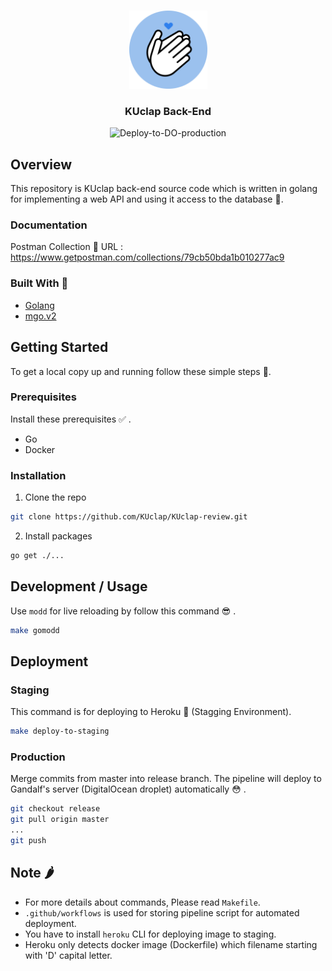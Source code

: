 <!-- PROJECT LOGO -->
<br />
<p align="center">
  <a href="https://github.com/github_username/repo_name">
    <img src="logo.png" alt="Logo" width="125" height="125">
  </a>
<div align="center">
  <h3 align="center">KUclap Back-End</h3>

![Deploy-to-DO-production](https://github.com/KUclap/KUclap-review/workflows/Deploy-to-DO-production/badge.svg?branch=release&event=push)

</div>
</p>


<!-- ABOUT THE PROJECT -->
## Overview
This repository is KUclap back-end source code which is written in golang for implementing a web API and using it access to the database 🚀.  

### Documentation
Postman Collection 📝
URL : https://www.getpostman.com/collections/79cb50bda1b010277ac9

### Built With 🔧

* [Golang](https://golang.org/)
* [mgo.v2](https://godoc.org/gopkg.in/mgo.v2)


## Getting Started 

To get a local copy up and running follow these simple steps 🎉.

### Prerequisites 
Install these prerequisites ✅ .
* Go
* Docker

### Installation

1. Clone the repo
```sh
git clone https://github.com/KUclap/KUclap-review.git
```
2. Install packages
```sh
go get ./...
```


<!-- USAGE EXAMPLES -->
## Development / Usage 
Use `modd` for live reloading by follow this command 😎 .

```sh
make gomodd
```

## Deployment 

### Staging 
This command is for deploying to Heroku 🤒 (Stagging Environment).
```sh
make deploy-to-staging
```

### Production 
Merge commits from master into release branch. The pipeline will deploy to Gandalf's server (DigitalOcean droplet) automatically 😳 .
```sh
git checkout release
git pull origin master
...
git push 
```

## Note 🌶
- For more details about commands, Please read `Makefile`.
- `.github/workflows` is used for storing pipeline script for automated deployment.
- You have to install `heroku` CLI for deploying image to staging.
- Heroku only detects docker image (Dockerfile) which filename starting with 'D' capital letter.